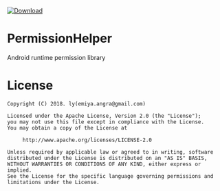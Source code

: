 [ ![Download](https://api.bintray.com/packages/lazytes/maven/android-permission/images/download.svg?version=0.1.0) ](https://bintray.com/lazytes/maven/android-permission/0.1.0/link)

# PermissionHelper

Android runtime permission library

# License

```
Copyright (C) 2018. ly(emiya.angra@gmail.com)

Licensed under the Apache License, Version 2.0 (the "License");
you may not use this file except in compliance with the License.
You may obtain a copy of the License at

     http://www.apache.org/licenses/LICENSE-2.0

Unless required by applicable law or agreed to in writing, software
distributed under the License is distributed on an "AS IS" BASIS,
WITHOUT WARRANTIES OR CONDITIONS OF ANY KIND, either express or implied.
See the License for the specific language governing permissions and
limitations under the License.
```
